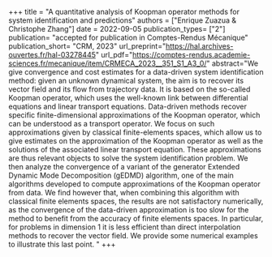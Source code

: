 +++
title = "A quantitative analysis of Koopman operator methods for system identification and predictions"
authors = ["Enrique Zuazua & Christophe Zhang"]
date = 2022-09-05
publication_types= ["2"]
publication= "accepted for publication in Comptes-Rendus Mécanique"
publication_short= "CRM, 2023"
url_preprint="https://hal.archives-ouvertes.fr/hal-03278445"
url_pdf="https://comptes-rendus.academie-sciences.fr/mecanique/item/CRMECA_2023__351_S1_A3_0/"
abstract="We give convergence and cost estimates for a data-driven system identification method: given an unknown dynamical system, the aim is to recover its vector field and its flow from trajectory data. It is based on the so-called Koopman operator, which uses the well-known link between differential equations and linear transport equations. Data-driven methods recover specific finite-dimensional approximations of the Koopman operator, which can be understood as a transport operator. We focus on such approximations given by classical finite-elements spaces, which allow us to give estimates on the approximation of the Koopman operator as well as the solutions of the associated linear transport equation. These approximations are thus relevant objects to solve the system identification problem. We then analyze the convergence of a variant of the generator Extended Dynamic Mode Decomposition (gEDMD) algorithm, one of the main algorithms developed to compute approximations of the Koopman operator from data. We find however that, when combining this algorithm with classical finite elements spaces, the results are not satisfactory numerically, as the convergence of the data-driven approximation is too slow for the method to benefit from the accuracy of finite elements spaces. In particular, for problems in dimension 1 it is less efficient than direct interpolation methods to recover the vector field. We provide some numerical examples to illustrate this last point. "
+++

